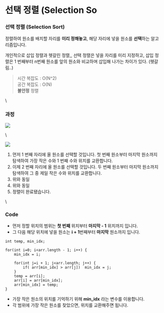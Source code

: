 # 선택 정렬 (Selection So

### 선택 정렬 (Selection Sort)

정렬하여 원소를 배치할 자리를 **미리 정해놓고**, 해당 자리에 넣을 원소를 **선택**하는 알고리즘입니다.

개인적으로 삽입 정렬과 헷갈린 정렬,, 선택 정렬은 넣을 자리를 미리 지정하고, 삽입 정렬은 1 번째부터 n번째 원소를 앞의 원소와 비교하며 삽입해 나가는 차이가 있다. (헷갈림..)

> 시간 복잡도 : O(N^2)\
> 공간 복잡도 : O(N)\
> **불안정** 정렬

\


### 과정

![](https://blog.kakaocdn.net/dn/dAvRsj/btrlGbHaeDf/GwlhVSgPp3xq5rV7r6W561/img.gif)

\


![](https://blog.kakaocdn.net/dn/lbi35/btrlD2LdLjp/J3pHqMDTl1JNUUfKQaRym0/img.png)

1. 먼저 1 번째 자리에 올 원소를 선택할 것입니다. 첫 번째 원소부터 마지막 원소까지 탐색하여 가장 작은 수와 1 번째 수와 위치를 교환합니다.
2. 이제 2 번째 자리에 올 원소를 선택할 것입니다. 두 번째 원소부터 마지막 원소까지 탐색하여 그 중 제일 작은 수와 위치를 교환합니다.
3. &#x20;위와 동일
4. 위와 동일
5. 정렬이 완료됐습니다.

\


### Code

* 먼저 정할 위치의 범위는 **첫 번째** 위치부터 **마지막 - 1** 위치까지 입니다.
* 그 다음 해당 위치에 넣을 원소는 **i + 1**번째부터 **마지막** 원소까지 입니다.

```
int temp, min_idx;

for(int i=0; i<arr.length - 1; i++) {
    min_idx = i;
    
    for(int j=i + 1; j<arr.length; j++) {
        if( arr[min_idx] > arr[j])	min_idx = j;
    }
    temp = arr[i];
    arr[i] = arr[min_idx];
    arr[min_idx] = temp;
}
```

* 가장 작은 원소의 위치를 기억하기 위해 **min\_idx** 라는 변수를 이용합니다.
* 각 범위에 가장 작은 원소를 찾았으면, 위치를 교환해주면 됩니다.
